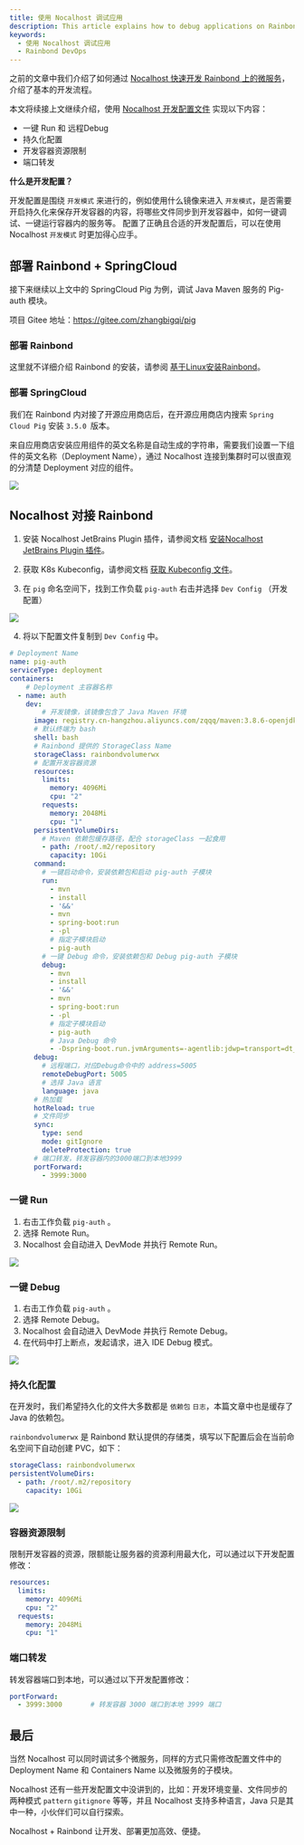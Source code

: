```yaml
---
title: 使用 Nocalhost 调试应用
description: This article explains how to debug applications on Rainbond using Nocalhost
keywords:
  - 使用 Nocalhost 调试应用
  - Rainbond DevOps
---
```


之前的文章中我们介绍了如何通过 [Nocalhost 快速开发 Rainbond 上的微服务](https://mp.weixin.qq.com/s/kC9P7fvMtJvKK7_TM2LbTw)，介绍了基本的开发流程。

本文将续接上文继续介绍，使用 [Nocalhost 开发配置文件](https://nocalhost.dev/docs/config/config-overview-en/) 实现以下内容：

- 一键 Run 和 远程Debug
- 持久化配置
- 开发容器资源限制
- 端口转发

**什么是开发配置？**

开发配置是围绕 `开发模式` 来进行的，例如使用什么镜像来进入 `开发模式`，是否需要开启持久化来保存开发容器的内容，将哪些文件同步到开发容器中，如何一键调试、一键运行容器内的服务等。 配置了正确且合适的开发配置后，可以在使用 Nocalhost `开发模式` 时更加得心应手。

## 部署 Rainbond + SpringCloud

接下来继续以上文中的 SpringCloud Pig 为例，调试 Java Maven 服务的 Pig-auth 模块。

项目 Gitee 地址：https://gitee.com/zhangbigqi/pig

### 部署 Rainbond

这里就不详细介绍 Rainbond 的安装，请参阅 [基于Linux安装Rainbond](https://www.rainbond.com/docs/installation/install-with-ui/host-install-with-ui)。

### 部署 SpringCloud

我们在 Rainbond 内对接了开源应用商店后，在开源应用商店内搜索 `Spring Cloud Pig` 安装 `3.5.0 `版本。

来自应用商店安装应用组件的英文名称是自动生成的字符串，需要我们设置一下组件的英文名称（Deployment Name），通过 Nocalhost 连接到集群时可以很直观的分清楚 Deployment 对应的组件。

![](https://static.goodrain.com/wechat/nocalhost2/1.png)

## Nocalhost 对接 Rainbond

1. 安装 Nocalhost JetBrains Plugin 插件，请参阅文档 [安装Nocalhost JetBrains Plugin 插件](https://nocalhost.dev/docs/installation/)。

2. 获取 K8s Kubeconfig，请参阅文档 [获取 Kubeconfig 文件](https://www.rainbond.com/docs/ops-guide/tools/kubectl)。

3. 在 `pig` 命名空间下，找到工作负载 `pig-auth` 右击并选择 `Dev Config` （开发配置）

![](https://static.goodrain.com/wechat/nocalhost2/2.png)

4. 将以下配置文件复制到 `Dev Config` 中。

```yaml
# Deployment Name
name: pig-auth
serviceType: deployment
containers:
	# Deployment 主容器名称
  - name: auth
    dev:
    	# 开发镜像，该镜像包含了 Java Maven 环境
      image: registry.cn-hangzhou.aliyuncs.com/zqqq/maven:3.8.6-openjdk-8
      # 默认终端为 bash
      shell: bash
      # Rainbond 提供的 StorageClass Name
      storageClass: rainbondvolumerwx
      # 配置开发容器资源
      resources:
        limits:
          memory: 4096Mi
          cpu: "2"
        requests:
          memory: 2048Mi
          cpu: "1"
      persistentVolumeDirs:
      	# Maven 依赖包缓存路径，配合 storageClass 一起食用
        - path: /root/.m2/repository
          capacity: 10Gi
      command:
        # 一键启动命令，安装依赖包和启动 pig-auth 子模块
        run:
          - mvn
          - install
          - '&&'
          - mvn
          - spring-boot:run
          - -pl
          # 指定子模块启动
          - pig-auth
        # 一键 Debug 命令，安装依赖包和 Debug pig-auth 子模块
        debug:
          - mvn
          - install
          - '&&'
          - mvn
          - spring-boot:run
          - -pl
          # 指定子模块启动
          - pig-auth
          # Java Debug 命令
          - -Dspring-boot.run.jvmArguments=-agentlib:jdwp=transport=dt_socket,server=y,suspend=y,address=5005
      debug:
        # 远程端口，对应Debug命令中的 address=5005
        remoteDebugPort: 5005
        # 选择 Java 语言
        language: java
      # 热加载
      hotReload: true
      # 文件同步
      sync:
        type: send
        mode: gitIgnore
        deleteProtection: true
      # 端口转发，转发容器内的3000端口到本地3999
      portForward:
        - 3999:3000
```

### 一键 Run

1. 右击工作负载 `pig-auth` 。
2. 选择 Remote Run。
3. Nocalhost 会自动进入 DevMode 并执行 Remote Run。

![](https://static.goodrain.com/wechat/nocalhost2/3-1.gif)

### 一键 Debug

1. 右击工作负载 `pig-auth` 。
2. 选择 Remote Debug。
3. Nocalhost 会自动进入 DevMode 并执行 Remote Debug。
4. 在代码中打上断点，发起请求，进入 IDE Debug 模式。

![](https://static.goodrain.com/wechat/nocalhost2/4-1.gif)

### 持久化配置

在开发时，我们希望持久化的文件大多数都是 `依赖包` `日志`，本篇文章中也是缓存了 Java 的依赖包。

`rainbondvolumerwx` 是 Rainbond 默认提供的存储类，填写以下配置后会在当前命名空间下自动创建 PVC，如下：

```yaml
storageClass: rainbondvolumerwx					
persistentVolumeDirs:
  - path: /root/.m2/repository
    capacity: 10Gi
```

![](https://static.goodrain.com/wechat/nocalhost2/5.png)

### 容器资源限制

限制开发容器的资源，限额能让服务器的资源利用最大化，可以通过以下开发配置修改：

```yaml
resources:
  limits:
    memory: 4096Mi
    cpu: "2"
  requests:
    memory: 2048Mi
    cpu: "1"
```

### 端口转发

转发容器端口到本地，可以通过以下开发配置修改：

```yaml
portForward:
  - 3999:3000 		# 转发容器 3000 端口到本地 3999 端口
```

## 最后

当然 Nocalhost 可以同时调试多个微服务，同样的方式只需修改配置文件中的 Deployment Name 和 Containers Name 以及微服务的子模块。

Nocalhost 还有一些开发配置文中没讲到的，比如：开发环境变量、文件同步的两种模式 `pattern` `gitignore` 等等，并且 Nocalhost 支持多种语言，Java 只是其中一种，小伙伴们可以自行探索。

Nocalhost + Rainbond 让开发、部署更加高效、便捷。
